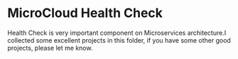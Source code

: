 # MicroCloud Health Check
Health Check is very important component on Microservices architecture.I collected some excellent projects in this folder, if you have some other good projects, please let me know.